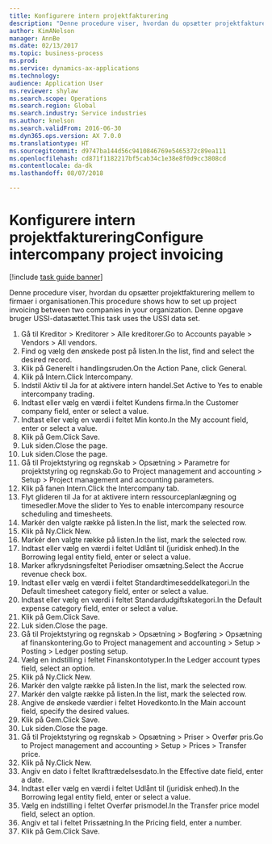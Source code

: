 ```yaml
--- 
title: Konfigurere intern projektfakturering
description: "Denne procedure viser, hvordan du opsætter projektfakturering mellem to firmaer i organisationen."
author: KimANelson
manager: AnnBe
ms.date: 02/13/2017
ms.topic: business-process
ms.prod: 
ms.service: dynamics-ax-applications
ms.technology: 
audience: Application User
ms.reviewer: shylaw
ms.search.scope: Operations
ms.search.region: Global
ms.search.industry: Service industries
ms.author: knelson
ms.search.validFrom: 2016-06-30
ms.dyn365.ops.version: AX 7.0.0
ms.translationtype: HT
ms.sourcegitcommit: d9747ba144d56c9410846769e5465372c89ea111
ms.openlocfilehash: cd871f1182217bf5cab34c1e38e8f0d9cc3808cd
ms.contentlocale: da-dk
ms.lasthandoff: 08/07/2018

---
```

# <a name="configure-intercompany-project-invoicing"></a><span data-ttu-id="96a11-103">Konfigurere intern projektfakturering</span><span class="sxs-lookup"><span data-stu-id="96a11-103">Configure intercompany project invoicing</span></span>

[!include [task guide banner](../../includes/task-guide-banner.md)]

<span data-ttu-id="96a11-104">Denne procedure viser, hvordan du opsætter projektfakturering mellem to firmaer i organisationen.</span><span class="sxs-lookup"><span data-stu-id="96a11-104">This procedure shows how to set up project invoicing between two companies in your organization.</span></span> <span data-ttu-id="96a11-105">Denne opgave bruger USSI-datasættet.</span><span class="sxs-lookup"><span data-stu-id="96a11-105">This task uses the USSI data set.</span></span>

1. <span data-ttu-id="96a11-106">Gå til Kreditor > Kreditorer > Alle kreditorer.</span><span class="sxs-lookup"><span data-stu-id="96a11-106">Go to Accounts payable > Vendors > All vendors.</span></span>
2. <span data-ttu-id="96a11-107">Find og vælg den ønskede post på listen.</span><span class="sxs-lookup"><span data-stu-id="96a11-107">In the list, find and select the desired record.</span></span>
3. <span data-ttu-id="96a11-108">Klik på Generelt i handlingsruden.</span><span class="sxs-lookup"><span data-stu-id="96a11-108">On the Action Pane, click General.</span></span>
4. <span data-ttu-id="96a11-109">Klik på Intern.</span><span class="sxs-lookup"><span data-stu-id="96a11-109">Click Intercompany.</span></span>
5. <span data-ttu-id="96a11-110">Indstil Aktiv til Ja for at aktivere intern handel.</span><span class="sxs-lookup"><span data-stu-id="96a11-110">Set Active to Yes to enable intercompany trading.</span></span>
6. <span data-ttu-id="96a11-111">Indtast eller vælg en værdi i feltet Kundens firma.</span><span class="sxs-lookup"><span data-stu-id="96a11-111">In the Customer company field, enter or select a value.</span></span>
7. <span data-ttu-id="96a11-112">Indtast eller vælg en værdi i feltet Min konto.</span><span class="sxs-lookup"><span data-stu-id="96a11-112">In the My account field, enter or select a value.</span></span>
8. <span data-ttu-id="96a11-113">Klik på Gem.</span><span class="sxs-lookup"><span data-stu-id="96a11-113">Click Save.</span></span>
9. <span data-ttu-id="96a11-114">Luk siden.</span><span class="sxs-lookup"><span data-stu-id="96a11-114">Close the page.</span></span>
10. <span data-ttu-id="96a11-115">Luk siden.</span><span class="sxs-lookup"><span data-stu-id="96a11-115">Close the page.</span></span>
11. <span data-ttu-id="96a11-116">Gå til Projektstyring og regnskab > Opsætning > Parametre for projektstyring og regnskab.</span><span class="sxs-lookup"><span data-stu-id="96a11-116">Go to Project management and accounting > Setup > Project management and accounting parameters.</span></span>
12. <span data-ttu-id="96a11-117">Klik på fanen Intern.</span><span class="sxs-lookup"><span data-stu-id="96a11-117">Click the Intercompany tab.</span></span>
13. <span data-ttu-id="96a11-118">Flyt glideren til Ja for at aktivere intern ressourceplanlægning og timesedler.</span><span class="sxs-lookup"><span data-stu-id="96a11-118">Move the slider to Yes to enable intercompany resource scheduling and timesheets.</span></span>
14. <span data-ttu-id="96a11-119">Markér den valgte række på listen.</span><span class="sxs-lookup"><span data-stu-id="96a11-119">In the list, mark the selected row.</span></span>
15. <span data-ttu-id="96a11-120">Klik på Ny.</span><span class="sxs-lookup"><span data-stu-id="96a11-120">Click New.</span></span>
16. <span data-ttu-id="96a11-121">Markér den valgte række på listen.</span><span class="sxs-lookup"><span data-stu-id="96a11-121">In the list, mark the selected row.</span></span>
17. <span data-ttu-id="96a11-122">Indtast eller vælg en værdi i feltet Udlånt til (juridisk enhed).</span><span class="sxs-lookup"><span data-stu-id="96a11-122">In the Borrowing legal entity field, enter or select a value.</span></span>
18. <span data-ttu-id="96a11-123">Marker afkrydsningsfeltet Periodiser omsætning.</span><span class="sxs-lookup"><span data-stu-id="96a11-123">Select the Accrue revenue check box.</span></span>
19. <span data-ttu-id="96a11-124">Indtast eller vælg en værdi i feltet Standardtimeseddelkategori.</span><span class="sxs-lookup"><span data-stu-id="96a11-124">In the Default timesheet category field, enter or select a value.</span></span>
20. <span data-ttu-id="96a11-125">Indtast eller vælg en værdi i feltet Standardudgiftskategori.</span><span class="sxs-lookup"><span data-stu-id="96a11-125">In the Default expense category field, enter or select a value.</span></span>
21. <span data-ttu-id="96a11-126">Klik på Gem.</span><span class="sxs-lookup"><span data-stu-id="96a11-126">Click Save.</span></span>
22. <span data-ttu-id="96a11-127">Luk siden.</span><span class="sxs-lookup"><span data-stu-id="96a11-127">Close the page.</span></span>
23. <span data-ttu-id="96a11-128">Gå til Projektstyring og regnskab > Opsætning > Bogføring > Opsætning af finanskontering.</span><span class="sxs-lookup"><span data-stu-id="96a11-128">Go to Project management and accounting > Setup > Posting > Ledger posting setup.</span></span>
24. <span data-ttu-id="96a11-129">Vælg en indstilling i feltet Finanskontotyper.</span><span class="sxs-lookup"><span data-stu-id="96a11-129">In the Ledger account types field, select an option.</span></span>
25. <span data-ttu-id="96a11-130">Klik på Ny.</span><span class="sxs-lookup"><span data-stu-id="96a11-130">Click New.</span></span>
26. <span data-ttu-id="96a11-131">Markér den valgte række på listen.</span><span class="sxs-lookup"><span data-stu-id="96a11-131">In the list, mark the selected row.</span></span>
27. <span data-ttu-id="96a11-132">Markér den valgte række på listen.</span><span class="sxs-lookup"><span data-stu-id="96a11-132">In the list, mark the selected row.</span></span>
28. <span data-ttu-id="96a11-133">Angive de ønskede værdier i feltet Hovedkonto.</span><span class="sxs-lookup"><span data-stu-id="96a11-133">In the Main account field, specify the desired values.</span></span>
29. <span data-ttu-id="96a11-134">Klik på Gem.</span><span class="sxs-lookup"><span data-stu-id="96a11-134">Click Save.</span></span>
30. <span data-ttu-id="96a11-135">Luk siden.</span><span class="sxs-lookup"><span data-stu-id="96a11-135">Close the page.</span></span>
31. <span data-ttu-id="96a11-136">Gå til Projektstyring og regnskab > Opsætning > Priser > Overfør pris.</span><span class="sxs-lookup"><span data-stu-id="96a11-136">Go to Project management and accounting > Setup > Prices > Transfer price.</span></span>
32. <span data-ttu-id="96a11-137">Klik på Ny.</span><span class="sxs-lookup"><span data-stu-id="96a11-137">Click New.</span></span>
33. <span data-ttu-id="96a11-138">Angiv en dato i feltet Ikrafttrædelsesdato.</span><span class="sxs-lookup"><span data-stu-id="96a11-138">In the Effective date field, enter a date.</span></span>
34. <span data-ttu-id="96a11-139">Indtast eller vælg en værdi i feltet Udlånt til (juridisk enhed).</span><span class="sxs-lookup"><span data-stu-id="96a11-139">In the Borrowing legal entity field, enter or select a value.</span></span>
35. <span data-ttu-id="96a11-140">Vælg en indstilling i feltet Overfør prismodel.</span><span class="sxs-lookup"><span data-stu-id="96a11-140">In the Transfer price model field, select an option.</span></span>
36. <span data-ttu-id="96a11-141">Angiv et tal i feltet Prissætning.</span><span class="sxs-lookup"><span data-stu-id="96a11-141">In the Pricing field, enter a number.</span></span>
37. <span data-ttu-id="96a11-142">Klik på Gem.</span><span class="sxs-lookup"><span data-stu-id="96a11-142">Click Save.</span></span>


